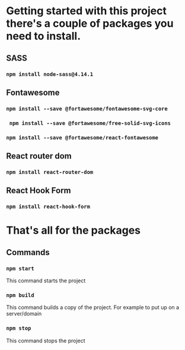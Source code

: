 # Getting started with this project there's a couple of packages you need to install. 

## SASS 
### `npm install node-sass@4.14.1`

## Fontawesome
### `npm install --save @fortawesome/fontawesome-svg-core`  

### ` npm install --save @fortawesome/free-solid-svg-icons`  

### `npm install --save @fortawesome/react-fontawesome`

## React router dom 

### `npm install react-router-dom`

## React Hook Form

### `npm install react-hook-form`
# That's all for the packages 

## Commands

### `npm start`
This command starts the project 
### `npm build` 
This command builds a copy of the project. For example to put up on a server/domain
### `npm stop`
This command stops the project


